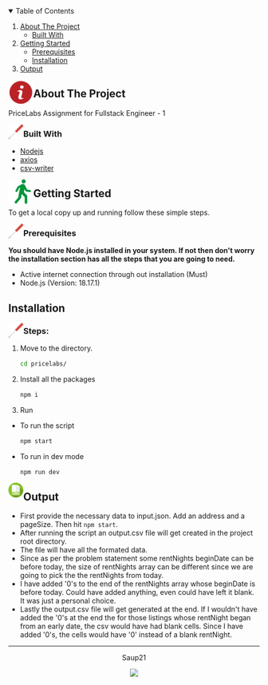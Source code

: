 <!-- TABLE OF CONTENTS -->
<details open="open">
    <summary>Table of Contents</summary>
    <ol>
    <li>
        <a href="#about-the-project">About The Project</a>
        <ul>
            <li><a href="#built-with">Built With</a></li>
        </ul>
    </li>
    <li>
        <a href="#getting-started">Getting Started</a>
        <ul>
            <li><a href="#prerequisites">Prerequisites</a></li>
            <li><a href="#installation">Installation</a></li>
        </ul>
    </li>
    <li>
        <a href="#output">Output</a>
    </li>
    </ol>
</details>

<!-- ABOUT THE PROJECT -->
<img align="left" src="./icons/about-icon.png" width="50px" height="50px" />

## About The Project

PriceLabs Assignment for Fullstack Engineer - 1

<img align="left" src="./icons/build-icon.png" width="30px" height="30px" round="-3px"/>

### Built With

- [Nodejs](https://nodejs.org/en/docs)
- [axios](https://www.npmjs.com/package/axios)
- [csv-writer](https://npmjs.com/package/csv-writer)

<!-- GETTING STARTED -->
<img align="left" src="./icons/walking-man-icon.png" width="50px" height="50px" />

## Getting Started

To get a local copy up and running follow these simple steps.

<img align="left" src="./icons/build-icon.png" width="30px" height="30px" />

### Prerequisites

  **You should have Node.js installed in your system. If not then don't worry the installation section has all the steps that you are going to need.**
- Active internet connection through out installation (Must)
- Node.js (Version: 18.17.1)

## Installation

<img align="left" src="./icons/build-icon.png" width="30px" height="30px" />

### Steps:

1. Move to the directory.
    ```sh
    cd pricelabs/
    ```
1. Install all the packages
    ```sh
    npm i
    ```
1. Run
  - To run the script
    ```sh
    npm start
    ```
  - To run in dev mode
    ```sh
    npm run dev
    ```

<img align="left" src="./icons/csv-logo.png" width="30px" height="30px" />

## Output

- First provide the necessary data to input.json. Add an address and a pageSize. Then hit `npm start`.
- After running the script an output.csv file will get created in the project root directory. 
- The file will have all the formated data. 
- Since as per the problem statement some rentNights beginDate can be before today, the size of rentNights array can be different since we are going to pick the the rentNights from today.
- I have added '0's to the end of the rentNights array whose beginDate is before today. Could have added anything, even could have left it blank. It was just a personal choice. 
- Lastly the output.csv file will get generated at the end. If I wouldn't have added the '0's at the end the for those listings whose rentNight began from an early date, the csv would have had blank cells. Since I have added '0's, the cells would have '0' instead of a blank rentNight.


---

<p align="center">Saup21</p>
<p align="center">
    <a href="https://github.com/Saup21/">
        <img src="https://user-images.githubusercontent.com/58631762/120077716-60cded80-c0c9-11eb-983d-80dfa5862d8a.png" width="19">
    </a>
</p>